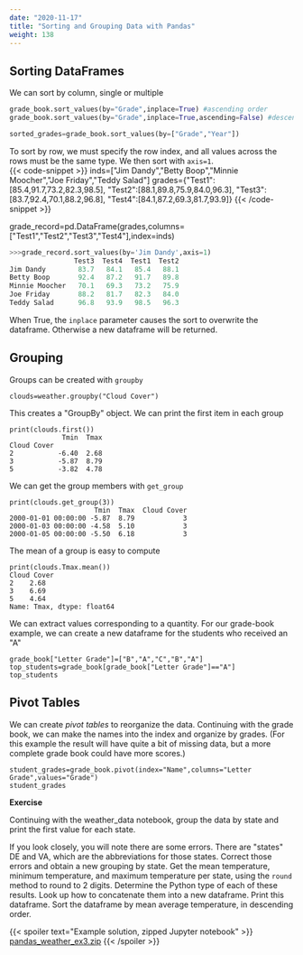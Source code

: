 ```yaml
---
date: "2020-11-17"
title: "Sorting and Grouping Data with Pandas"
weight: 138
---
```


## Sorting DataFrames

We can sort by column, single or multiple
```python
grade_book.sort_values(by="Grade",inplace=True) #ascending order
grade_book.sort_values(by="Grade",inplace=True,ascending=False) #descending

sorted_grades=grade_book.sort_values(by=["Grade","Year"])
```

To sort by row, we must specify the row index, and all values across the rows must be the same type.  We then sort with `axis=1`.  
{{< code-snippet >}}
inds=["Jim Dandy","Betty Boop","Minnie Moocher","Joe Friday","Teddy Salad"]
grades={"Test1":[85.4,91.7,73.2,82.3,98.5],
        "Test2":[88.1,89.8,75.9,84.0,96.3],
        "Test3":[83.7,92.4,70.1,88.2,96.8],
        "Test4":[84.1,87.2,69.3,81.7,93.9]}
{{< /code-snippet >}}

grade_record=pd.DataFrame(grades,columns=["Test1","Test2","Test3","Test4"],index=inds)
```python
>>>grade_record.sort_values(by='Jim Dandy',axis=1)
                Test3  Test4  Test1  Test2
Jim Dandy        83.7   84.1   85.4   88.1
Betty Boop       92.4   87.2   91.7   89.8
Minnie Moocher   70.1   69.3   73.2   75.9
Joe Friday       88.2   81.7   82.3   84.0
Teddy Salad      96.8   93.9   98.5   96.3
```

When True, the `inplace` parameter causes the sort to overwrite the dataframe. Otherwise a new dataframe will be returned.

## Grouping

Groups can be created with `groupby`
```
clouds=weather.groupby("Cloud Cover")
```
This creates a "GroupBy" object.  We can print the first item in each group
```
print(clouds.first())
             Tmin  Tmax
Cloud Cover            
2           -6.40  2.68
3           -5.87  8.79
5           -3.82  4.78
```
We can get the group members with `get_group`
```
print(clouds.get_group(3))
                     Tmin  Tmax  Cloud Cover
2000-01-01 00:00:00 -5.87  8.79            3
2000-01-03 00:00:00 -4.58  5.10            3
2000-01-05 00:00:00 -5.50  6.18            3
```
The mean of a group is easy to compute
```
print(clouds.Tmax.mean())
Cloud Cover
2    2.68
3    6.69
5    4.64
Name: Tmax, dtype: float64
```

We can extract values corresponding to a quantity.  For our grade-book example, we can create a new dataframe for the students who received an "A"
```
grade_book["Letter Grade"]=["B","A","C","B","A"]
top_students=grade_book[grade_book["Letter Grade"]=="A"]
top_students
```

## Pivot Tables

We can create _pivot tables_ to reorganize the data.  Continuing with the grade book, we can make the names into the index and organize by grades.
(For this example the result will have quite a bit of missing data, but a more complete grade book could have more scores.)

```
student_grades=grade_book.pivot(index="Name",columns="Letter Grade",values="Grade")
student_grades
```

**Exercise**

Continuing with the weather_data notebook, group the data by state and print the first value for each state.

If you look closely, you will note there are some errors.  There are "states" DE and VA, which are the abbreviations for those states.  Correct those errors and obtain a new grouping by state.  Get the mean temperature, minimum temperature, and maximum temperature per state, using the `round` method to round to 2 digits. Determine the Python type of each of these results.  Look up how to concatenate them into a new dataframe.  Print this dataframe.  Sort the dataframe by mean average temperature, in descending order.

{{< spoiler text="Example solution, zipped Jupyter notebook" >}}
[pandas_weather_ex3.zip](/courses/python-introduction/exercises/pandas_weather_ex3.zip)
{{< /spoiler >}}
